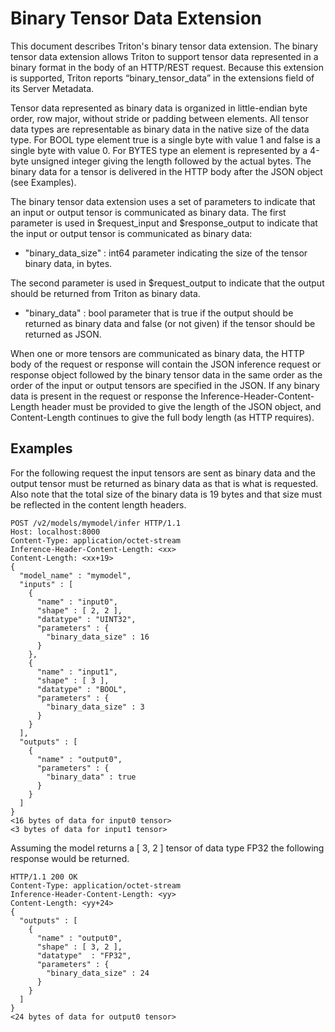 <!--
# Copyright (c) 2020, NVIDIA CORPORATION. All rights reserved.
#
# Redistribution and use in source and binary forms, with or without
# modification, are permitted provided that the following conditions
# are met:
#  * Redistributions of source code must retain the above copyright
#    notice, this list of conditions and the following disclaimer.
#  * Redistributions in binary form must reproduce the above copyright
#    notice, this list of conditions and the following disclaimer in the
#    documentation and/or other materials provided with the distribution.
#  * Neither the name of NVIDIA CORPORATION nor the names of its
#    contributors may be used to endorse or promote products derived
#    from this software without specific prior written permission.
#
# THIS SOFTWARE IS PROVIDED BY THE COPYRIGHT HOLDERS ``AS IS'' AND ANY
# EXPRESS OR IMPLIED WARRANTIES, INCLUDING, BUT NOT LIMITED TO, THE
# IMPLIED WARRANTIES OF MERCHANTABILITY AND FITNESS FOR A PARTICULAR
# PURPOSE ARE DISCLAIMED.  IN NO EVENT SHALL THE COPYRIGHT OWNER OR
# CONTRIBUTORS BE LIABLE FOR ANY DIRECT, INDIRECT, INCIDENTAL, SPECIAL,
# EXEMPLARY, OR CONSEQUENTIAL DAMAGES (INCLUDING, BUT NOT LIMITED TO,
# PROCUREMENT OF SUBSTITUTE GOODS OR SERVICES; LOSS OF USE, DATA, OR
# PROFITS; OR BUSINESS INTERRUPTION) HOWEVER CAUSED AND ON ANY THEORY
# OF LIABILITY, WHETHER IN CONTRACT, STRICT LIABILITY, OR TORT
# (INCLUDING NEGLIGENCE OR OTHERWISE) ARISING IN ANY WAY OUT OF THE USE
# OF THIS SOFTWARE, EVEN IF ADVISED OF THE POSSIBILITY OF SUCH DAMAGE.
-->

# Binary Tensor Data Extension

This document describes Triton's binary tensor data extension. The
binary tensor data extension allows Triton to support tensor data
represented in a binary format in the body of an HTTP/REST
request. Because this extension is supported, Triton reports
“binary_tensor_data” in the extensions field of its Server Metadata.

Tensor data represented as binary data is organized in little-endian
byte order, row major, without stride or padding between elements. All
tensor data types are representable as binary data in the native size
of the data type. For BOOL type element true is a single byte with
value 1 and false is a single byte with value 0. For BYTES type an
element is represented by a 4-byte unsigned integer giving the length
followed by the actual bytes. The binary data for a tensor is
delivered in the HTTP body after the JSON object (see Examples).

The binary tensor data extension uses a set of parameters to indicate
that an input or output tensor is communicated as binary data. The
first parameter is used in $request_input and $response_output to
indicate that the input or output tensor is communicated as binary
data:

- "binary_data_size" : int64 parameter indicating the size of the
  tensor binary data, in bytes.

The second parameter is used in $request_output to indicate that the
output should be returned from Triton as binary data.

- "binary_data" : bool parameter that is true if the output should be
  returned as binary data and false (or not given) if the tensor
  should be returned as JSON.

When one or more tensors are communicated as binary data, the HTTP
body of the request or response will contain the JSON inference
request or response object followed by the binary tensor data in the
same order as the order of the input or output tensors are specified
in the JSON. If any binary data is present in the request or response
the Inference-Header-Content-Length header must be provided to give
the length of the JSON object, and Content-Length continues to give
the full body length (as HTTP requires).

## Examples

For the following request the input tensors are sent as binary data
and the output tensor must be returned as binary data as that is what
is requested. Also note that the total size of the binary data is 19
bytes and that size must be reflected in the content length headers.

```
POST /v2/models/mymodel/infer HTTP/1.1
Host: localhost:8000
Content-Type: application/octet-stream
Inference-Header-Content-Length: <xx>
Content-Length: <xx+19>
{
  "model_name" : "mymodel",
  "inputs" : [
    {
      "name" : "input0",
      "shape" : [ 2, 2 ],
      "datatype" : "UINT32",
      "parameters" : {
        "binary_data_size" : 16
      }
    },
    {
      "name" : "input1",
      "shape" : [ 3 ],
      "datatype" : "BOOL",
      "parameters" : {
        "binary_data_size" : 3
      }
    }
  ],
  "outputs" : [
    {
      "name" : "output0",
      "parameters" : {
        "binary_data" : true
      }
    }
  ]
}
<16 bytes of data for input0 tensor>
<3 bytes of data for input1 tensor>
```

Assuming the model returns a [ 3, 2 ] tensor of data type FP32 the
following response would be returned.

```
HTTP/1.1 200 OK
Content-Type: application/octet-stream
Inference-Header-Content-Length: <yy>
Content-Length: <yy+24>
{
  "outputs" : [
    {
      "name" : "output0",
      "shape" : [ 3, 2 ],
      "datatype"  : "FP32",
      "parameters" : {
        "binary_data_size" : 24
      }
    }
  ]
}
<24 bytes of data for output0 tensor>
```
